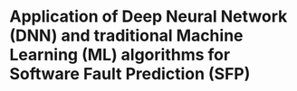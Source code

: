 # Application of Deep Neural Network (DNN) and traditional Machine Learning (ML) algorithms for Software Fault Prediction (SFP) 
